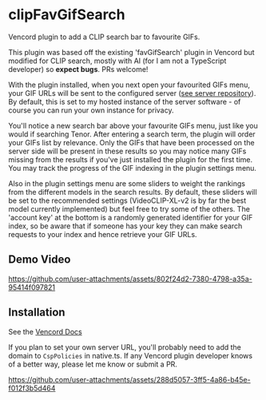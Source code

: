 # clipFavGifSearch
Vencord plugin to add a CLIP search bar to favourite GIFs.

This plugin was based off the existing 'favGifSearch' plugin in Vencord but modified for CLIP search, mostly with AI (for I am not a TypeScript developer) so **expect bugs**. PRs welcome!

With the plugin installed, when you next open your favourited GIFs menu, your GIF URLs will be sent to the configured server ([see server repository](https://github.com/Woodie-07/gif_search_clip_server)). By default, this is set to my hosted instance of the server software - of course you can run your own instance for privacy.

You'll notice a new search bar above your favourite GIFs menu, just like you would if searching Tenor. After entering a search term, the plugin will order your GIFs list by relevance. Only the GIFs that have been processed on the server side will be present in these results so you may notice many GIFs missing from the results if you've just installed the plugin for the first time. You may track the progress of the GIF indexing in the plugin settings menu.

Also in the plugin settings menu are some sliders to weight the rankings from the different models in the search results. By default, these sliders will be set to the recommended settings (VideoCLIP-XL-v2 is by far the best model currently implemented) but feel free to try some of the others. The 'account key' at the bottom is a randomly generated identifier for your GIF index, so be aware that if someone has your key they can make search requests to your index and hence retrieve your GIF URLs.

## Demo Video
https://github.com/user-attachments/assets/802f24d2-7380-4798-a35a-95414f097821

## Installation
See the [Vencord Docs](https://docs.vencord.dev/installing/custom-plugins/)

If you plan to set your own server URL, you'll probably need to add the domain to `CspPolicies` in native.ts. If any Vencord plugin developer knows of a better way, please let me know or submit a PR.

https://github.com/user-attachments/assets/288d5057-3ff5-4a86-b45e-f012f3b5d464






